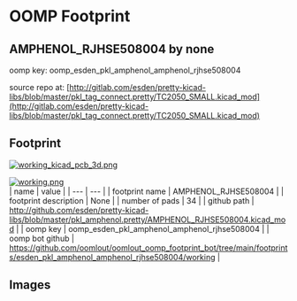 # OOMP Footprint  
## AMPHENOL_RJHSE508004  by none  
  
oomp key: oomp_esden_pkl_amphenol_amphenol_rjhse508004  
  
source repo at: [http://gitlab.com/esden/pretty-kicad-libs/blob/master/pkl_tag_connect.pretty/TC2050_SMALL.kicad_mod](http://gitlab.com/esden/pretty-kicad-libs/blob/master/pkl_tag_connect.pretty/TC2050_SMALL.kicad_mod)  
## Footprint  
  
[![working_kicad_pcb_3d.png](working_kicad_pcb_3d_600.png)](working_kicad_pcb_3d.png)  
  
[![working.png](working_600.png)](working.png)  
| name | value | 
| --- | --- | 
| footprint name | AMPHENOL_RJHSE508004 | 
| footprint description | None | 
| number of pads | 34 | 
| github path | http://github.com/esden/pretty-kicad-libs/blob/master/pkl_amphenol.pretty/AMPHENOL_RJHSE508004.kicad_mod | 
| oomp key | oomp_esden_pkl_amphenol_amphenol_rjhse508004 | 
| oomp bot github | https://github.com/oomlout/oomlout_oomp_footprint_bot/tree/main/footprints/esden_pkl_amphenol_amphenol_rjhse508004/working | 
## Images  
